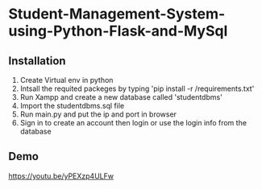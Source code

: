 # Student-Management-System-using-Python-Flask-and-MySql
## Installation
  1. Create Virtual env in python
  2. Intsall the requited packeges by typing 'pip install -r /requirements.txt'
  3. Run Xampp and create a new database called 'studentdbms'
  4. Import the studentdbms.sql file
  5. Run main.py and put the ip and port in browser
  6. Sign in to create an account then login or use the login info from the database
  
  ## Demo
  https://youtu.be/yPEXzp4ULFw
